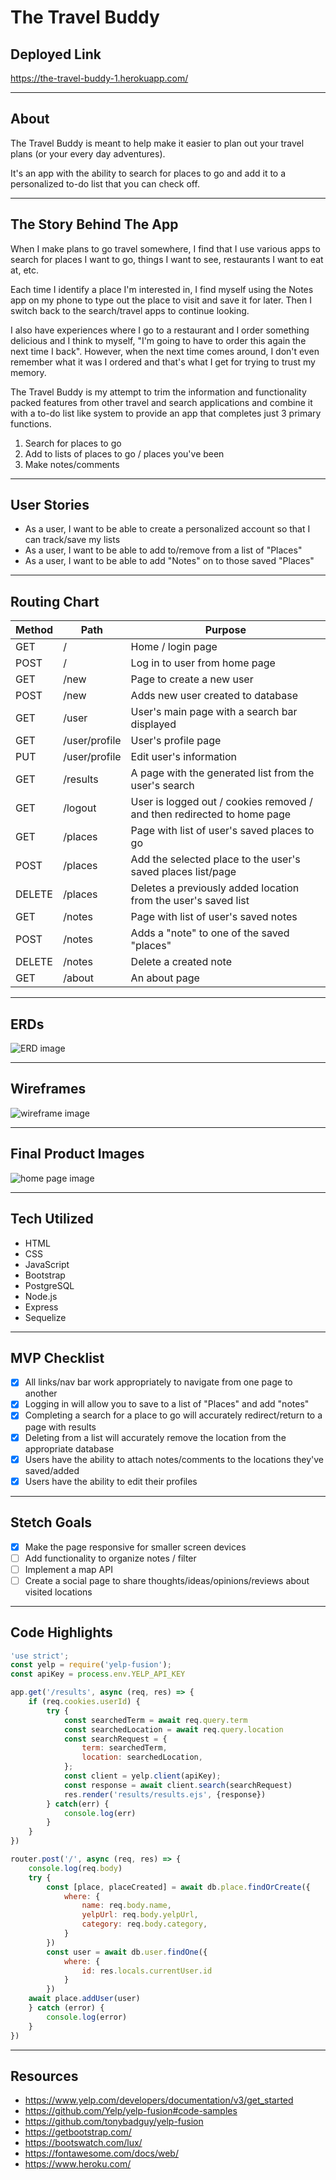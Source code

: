 # The Travel Buddy

## Deployed Link
https://the-travel-buddy-1.herokuapp.com/
___
## About
The Travel Buddy is meant to help make it easier to plan out your travel plans (or your every day adventures).

It's an app with the ability to search for places to go and add it to a personalized to-do list that you can check off. 
___

## The Story Behind The App
When I make plans to go travel somewhere, I find that I use various apps to search for places I want to go, things I want to see, restaurants I want to eat at, etc.

Each time I identify a place I'm interested in, I find myself using the Notes app on my phone to type out the place to visit and save it for later. Then I switch back to the search/travel apps to continue looking.

I also have experiences where I go to a restaurant and I order something delicious and I think to myself, "I'm going to have to order this again the next time I back". However, when the next time comes around, I don't even remember what it was I ordered and that's what I get for trying to trust my memory.

The Travel Buddy is my attempt to trim the information and functionality packed features from other travel and search applications and combine it with a to-do list like system to provide an app that completes just 3 primary functions.
1. Search for places to go
2. Add to lists of places to go / places you've been
3. Make notes/comments
___

## User Stories
- As a user, I want to be able to create a personalized account so that I can track/save my lists
- As a user, I want to be able to add to/remove from a list of "Places"
- As a user, I want to be able to add "Notes" on to those saved "Places"
___

## Routing Chart
| Method | Path | Purpose |
| ------ | ---- | ------- |
| GET | / | Home / login page
| POST | / | Log in to user from home page
| GET | /new | Page to create a new user
| POST | /new | Adds new user created to database
| GET | /user | User's main page with a search bar displayed
| GET | /user/profile | User's profile page
| PUT | /user/profile | Edit user's information
| GET | /results | A page with the generated list from the user's search
| GET | /logout | User is logged out / cookies removed / and then redirected to home page
| GET | /places | Page with list of user's saved places to go
| POST | /places | Add the selected place to the user's saved places list/page
| DELETE | /places | Deletes a previously added location from the user's saved list
| GET | /notes | Page with list of user's saved notes
| POST | /notes | Adds a "note" to one of the saved "places"
| DELETE | /notes | Delete a created note
| GET | /about | An about page
___
## ERDs
![ERD image](The-Travel-Buddy.drawio.png)
___

## Wireframes
![wireframe image](/The-Travel-Buddy-Wireframe.drawio.png)
___
## Final Product Images
![home page image](/The-Travel-Buddy-Screenshot.png)
___
## Tech Utilized
- HTML
- CSS
- JavaScript
- Bootstrap
- PostgreSQL
- Node.js
- Express
- Sequelize
___

## MVP Checklist
- [X] All links/nav bar work appropriately to navigate from one page to another
- [X] Logging in will allow you to save to a list of "Places" and add "notes"
- [X] Completing a search for a place to go will accurately redirect/return to a page with results
- [X] Deleting from a list will accurately remove the location from the appropriate database
- [X] Users have the ability to attach notes/comments to the locations they've saved/added
- [X] Users have the ability to edit their profiles
___

## Stetch Goals
- [X] Make the page responsive for smaller screen devices
- [ ] Add functionality to organize notes / filter
- [ ] Implement a map API
- [ ] Create a social page to share thoughts/ideas/opinions/reviews about visited locations
___

## Code Highlights
```javascript
'use strict';
const yelp = require('yelp-fusion');
const apiKey = process.env.YELP_API_KEY

app.get('/results', async (req, res) => {
    if (req.cookies.userId) {
        try {
            const searchedTerm = await req.query.term
            const searchedLocation = await req.query.location
            const searchRequest = {
                term: searchedTerm,
                location: searchedLocation,
            };    
            const client = yelp.client(apiKey);
            const response = await client.search(searchRequest)
            res.render('results/results.ejs', {response})
        } catch(err) {
            console.log(err)
        }
    }
})
```
```javascript
router.post('/', async (req, res) => {
    console.log(req.body)
    try {
        const [place, placeCreated] = await db.place.findOrCreate({
            where: {
                name: req.body.name,
                yelpUrl: req.body.yelpUrl,
                category: req.body.category,
            }
        })   
        const user = await db.user.findOne({
            where: {
                id: res.locals.currentUser.id
            }
        })
    await place.addUser(user)
    } catch (error) {
        console.log(error)
    }
})
```
___

## Resources
- https://www.yelp.com/developers/documentation/v3/get_started
- https://github.com/Yelp/yelp-fusion#code-samples
- https://github.com/tonybadguy/yelp-fusion
- https://getbootstrap.com/
- https://bootswatch.com/lux/
- https://fontawesome.com/docs/web/
- https://www.heroku.com/